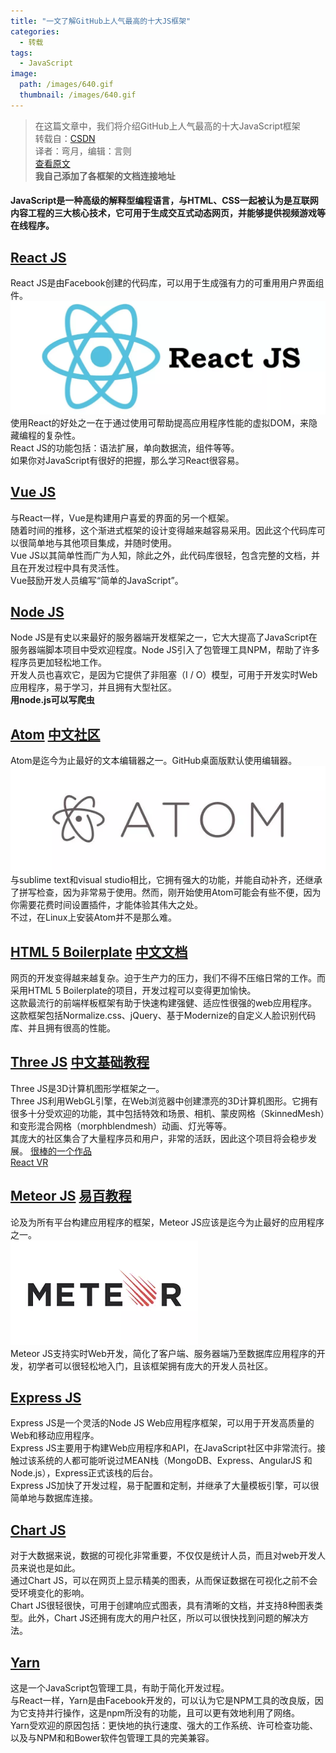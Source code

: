 ```yaml
---
title: "一文了解GitHub上人气最高的十大JS框架"
categories:
  - 转载
tags:
  - JavaScript
image:
  path: /images/640.gif
  thumbnail: /images/640.gif
---
```


>在这篇文章中，我们将介绍GitHub上人气最高的十大JavaScript框架<br>
  转载自：[CSDN](https://mp.weixin.qq.com/s?__biz=MjM5MjAwODM4MA==&mid=2650696656&idx=1&sn=aa44600288bbce5edd21953bccac00ca&chksm=bea61a0389d193159cd3d8dda1910d65cdab7ccee04f0a3a680ab5d824ae4d36cf318da5365d&mpshare=1&scene=23&srcid=0415VAiZbF9atiH7lVo76hQI#rd)<br>
  译者：弯月，编辑：言则<br>
  [查看原文](https://boostlog.io/@junp1234/top-10-popular-javascript-projects-on-github-5abf4e2c0814730093a2f026)  
  **我自己添加了各框架的文档连接地址**

#### JavaScript是一种高级的解释型编程语言，与HTML、CSS一起被认为是互联网内容工程的三大核心技术，它可用于生成交互式动态网页，并能够提供视频游戏等在线程序。

## [React JS](https://doc.react-china.org/)
React JS是由Facebook创建的代码库，可以用于生成强有力的可重用用户界面组件。  
![React JS](/images/React_js.webp)  
使用React的好处之一在于通过使用可帮助提高应用程序性能的虚拟DOM，来隐藏编程的复杂性。  
React JS的功能包括：语法扩展，单向数据流，组件等等。  
如果你对JavaScript有很好的把握，那么学习React很容易。

## [Vue JS](https://cn.vuejs.org/)
与React一样，Vue是构建用户喜爱的界面的另一个框架。  
随着时间的推移，这个渐进式框架的设计变得越来越容易采用。因此这个代码库可以很简单地与其他项目集成，并随时使用。  
Vue JS以其简单性而广为人知，除此之外，此代码库很轻，包含完整的文档，并且在开发过程中具有灵活性。  
Vue鼓励开发人员编写“简单的JavaScript”。

## [Node JS](http://nodejs.cn/)
Node JS是有史以来最好的服务器端开发框架之一，它大大提高了JavaScript在服务器端脚本项目中受欢迎程度。Node JS引入了包管理工具NPM，帮助了许多程序员更加轻松地工作。  
开发人员也喜欢它，是因为它提供了非阻塞（I / O）模型，可用于开发实时Web应用程序，易于学习，并且拥有大型社区。  
**用node.js可以写爬虫**

## [Atom](https://atom.io/)  [中文社区](https://atom-china.org/)
Atom是迄今为止最好的文本编辑器之一。GitHub桌面版默认使用编辑器。  
![ATOM](/images/atom.webp)  
与sublime text和visual studio相比，它拥有强大的功能，并能自动补齐，还继承了拼写检查，因为非常易于使用。然而，刚开始使用Atom可能会有些不便，因为你需要花费时间设置插件，才能体验其伟大之处。  
不过，在Linux上安装Atom并不是那么难。

## [HTML 5 Boilerplate](http://www.bootcss.com/p/html5boilerplate/)  [中文文档](https://www.w3cplus.com/html5/html5-boilerplate.html)
网页的开发变得越来越复杂。迫于生产力的压力，我们不得不压缩日常的工作。而采用HTML 5 Boilerplate的项目，开发过程可以变得更加愉快。  
这款最流行的前端样板框架有助于快速构建强健、适应性很强的web应用程序。  
这款框架包括Normalize.css、jQuery、基于Modernize的自定义人脸识别代码库、并且拥有很高的性能。

## [Three JS](https://threejs.org/)  [中文基础教程](http://www.hewebgl.com/article/articledir/1)
Three JS是3D计算机图形学框架之一。  
Three JS利用WebGL引擎，在Web浏览器中创建漂亮的3D计算机图形。它拥有很多十分受欢迎的功能，其中包括特效和场景、相机、蒙皮网格（SkinnedMesh）和变形混合网格（morphblendmesh）动画、灯光等等。  
其庞大的社区集合了大量程序员和用户，非常的活跃，因此这个项目将会稳步发展。
[很棒的一个作品](http://analysis.4sceners.de/#!/)  
[React VR](https://facebook.github.io/react-vr/)

## [Meteor JS](https://www.meteor.com/)  [易百教程](https://www.yiibai.com/meteor/meteor_core_api.html)
论及为所有平台构建应用程序的框架，Meteor JS应该是迄今为止最好的应用程序之一。  
![Meteor JS](/images/meteor.webp)  
Meteor JS支持实时Web开发，简化了客户端、服务器端乃至数据库应用程序的开发，初学者可以很轻松地入门，且该框架拥有庞大的开发人员社区。

## [Express JS](http://www.expressjs.com.cn/)
Express JS是一个灵活的Node JS Web应用程序框架，可以用于开发高质量的Web和移动应用程序。  
Express JS主要用于构建Web应用程序和API，在JavaScript社区中非常流行。接触过该系统的人都可能听说过MEAN栈（MongoDB、Express、AngularJS 和Node.js），Express正式该栈的后台。  
Express JS加快了开发过程，易于配置和定制，并继承了大量模板引擎，可以很简单地与数据库连接。

## [Chart JS](https://chartjs.bootcss.com/)
对于大数据来说，数据的可视化非常重要，不仅仅是统计人员，而且对web开发人员来说也是如此。  
通过Chart JS，可以在网页上显示精美的图表，从而保证数据在可视化之前不会受环境变化的影响。  
Chart JS很轻很快，可用于创建响应式图表，具有清晰的文档，并支持8种图表类型。此外，Chart JS还拥有庞大的用户社区，所以可以很快找到问题的解决方法。

## [Yarn](https://yarn.bootcss.com/)
这是一个JavaScript包管理工具，有助于简化开发过程。  
与React一样，Yarn是由Facebook开发的，可以认为它是NPM工具的改良版，因为它支持并行操作，这是npm所没有的功能，且可以更有效地利用了网络。  
Yarn受欢迎的原因包括：更快地的执行速度、强大的工作系统、许可检查功能、以及与NPM和和Bower软件包管理工具的完美兼容。
